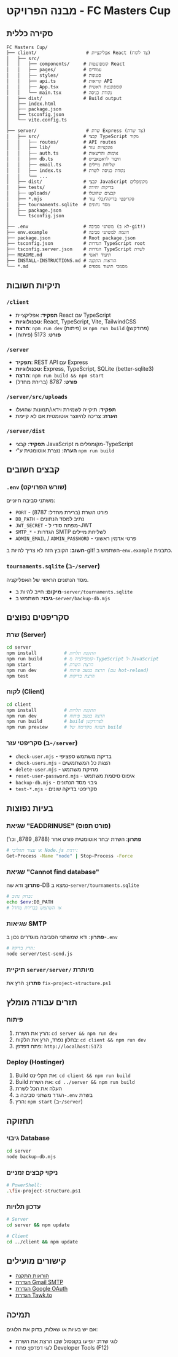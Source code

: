 # מבנה הפרויקט - FC Masters Cup

## סקירה כללית

```
FC Masters Cup/
├── client/                  # אפליקציית React (צד לקוח)
│   ├── src/
│   │   ├── components/     # קומפוננטות React
│   │   ├── pages/          # עמודים
│   │   ├── styles/         # סגנונות
│   │   ├── api.ts          # קריאות API
│   │   ├── App.tsx         # קומפוננטת ראשית
│   │   └── main.tsx        # נקודת כניסה
│   ├── dist/               # Build output
│   ├── index.html
│   ├── package.json
│   ├── tsconfig.json
│   └── vite.config.ts
│
├── server/                  # שרת Express (צד שרת)
│   ├── src/                # קבצי TypeScript מקור
│   │   ├── routes/         # API routes
│   │   ├── lib/            # פונקציות עזר
│   │   ├── auth.ts         # אימות והרשאות
│   │   ├── db.ts           # חיבור לדאטאבייס
│   │   ├── email.ts        # שליחת מיילים
│   │   ├── index.ts        # נקודת כניסה לשרת
│   │   └── ...
│   ├── dist/               # קבצי JavaScript מקומפלים
│   ├── tests/              # בדיקות יחידה
│   ├── uploads/            # קבצים שהועלו
│   ├── *.mjs               # סקריפטי בדיקה/כלי עזר
│   ├── tournaments.sqlite  # מסד נתונים
│   ├── package.json
│   └── tsconfig.json
│
├── .env                    # משתני סביבה (לא ב-git!)
├── env.example             # דוגמה למשתני סביבה
├── package.json            # Root package.json
├── tsconfig.json           # הגדרות TypeScript root
├── tsconfig.server.json    # הגדרות TypeScript לשרת
├── README.md               # תיעוד ראשי
├── INSTALL-INSTRUCTIONS.md # הוראות התקנה
└── *.md                    # מסמכי תיעוד נוספים
```

## תיקיות חשובות

### `/client`
- **תפקיד**: אפליקציית React עם TypeScript
- **טכנולוגיות**: React, TypeScript, Vite, TailwindCSS
- **הרצה**: `npm run dev` (פיתוח) או `npm run build` (פרודקשן)
- **פורט**: 5173 (פיתוח)

### `/server`
- **תפקיד**: REST API עם Express
- **טכנולוגיות**: Express, TypeScript, SQLite (better-sqlite3)
- **הרצה**: `npm run build && npm start`
- **פורט**: 8787 (ברירת מחדל)

### `/server/src/uploads`
- **תפקיד**: תיקייה לשמירת וידאו/תמונות שהועלו
- **הערה**: צריכה להיווצר אוטומטית אם לא קיימת

### `/server/dist`
- **תפקיד**: קבצי JavaScript מקומפלים מ-TypeScript
- **הערה**: נוצרת אוטומטית ע"י `npm run build`

## קבצים חשובים

### `.env` (שורש הפרויקט)
משתני סביבה חיוניים:
- `PORT` - פורט השרת (ברירת מחדל: 8787)
- `DB_PATH` - נתיב למסד הנתונים
- `JWT_SECRET` - מפתח סודי ל-JWT
- `SMTP_*` - הגדרות SMTP לשליחת מיילים
- `ADMIN_EMAIL` / `ADMIN_PASSWORD` - פרטי אדמין ראשוני

**חשוב**: הקובץ הזה לא צריך להיות ב-git! השתמש ב-`env.example` כתבנית.

### `tournaments.sqlite` (ב-`/server`)
מסד הנתונים הראשי של האפליקציה.
- **מיקום**: חייב להיות ב-`server/tournaments.sqlite`
- **גיבוי**: השתמש ב-`server/backup-db.mjs`

## סקריפטים נפוצים

### שרת (Server)
```bash
cd server
npm install          # התקנת תלויות
npm run build        # קומפילציה מ-TypeScript ל-JavaScript
npm start            # הרצת השרת
npm run dev          # הרצה במצב פיתוח (עם hot-reload)
npm test             # הרצת בדיקות
```

### לקוח (Client)
```bash
cd client
npm install          # התקנת תלויות
npm run dev          # הרצה במצב פיתוח
npm run build        # build לפרודקשן
npm run preview      # תצוגה מקדימה של build
```

### סקריפטי עזר (ב-`/server`)
- `check-user.mjs` - בדיקת משתמש ספציפי
- `check-users.mjs` - הצגת כל המשתמשים
- `delete-user.mjs` - מחיקת משתמש
- `reset-user-password.mjs` - איפוס סיסמת משתמש
- `backup-db.mjs` - גיבוי מסד הנתונים
- `test-*.mjs` - סקריפטי בדיקה שונים

## בעיות נפוצות

### שגיאת "EADDRINUSE" (פורט תפוס)
**פתרון**: השרת יבחר אוטומטית פורט אחר (8788, 8789, וכו')
```bash
# או עצור תהליכי Node.js ידנית:
Get-Process -Name "node" | Stop-Process -Force
```

### שגיאת "Cannot find database"
**פתרון**: ודא שה-DB נמצא ב-`server/tournaments.sqlite`
```bash
# בדוק נתיב:
echo $env:DB_PATH
# או השתמש בברירת מחדל
```

### שגיאות SMTP
**פתרון**: ודא שמשתני הסביבה מוגדרים נכון ב-`.env`
```bash
# הרץ בדיקה:
node server/test-send.js
```

### תיקיית `server/server/` מיותרת
**פתרון**: הרץ את `fix-project-structure.ps1`

## תזרים עבודה מומלץ

### פיתוח
1. הרץ את השרת: `cd server && npm run dev`
2. בחלון נפרד, הרץ את הלקוח: `cd client && npm run dev`
3. פתח דפדפן: `http://localhost:5173`

### Deploy (Hostinger)
1. Build את הקליינט: `cd client && npm run build`
2. Build את השרת: `cd ../server && npm run build`
3. העלה את הכל לשרת
4. הגדר משתני סביבה ב-`.env` בשרת
5. הרץ: `npm start` (ב-`/server`)

## תחזוקה

### גיבוי Database
```bash
cd server
node backup-db.mjs
```

### ניקוי קבצים זמניים
```bash
# PowerShell:
.\fix-project-structure.ps1
```

### עדכון תלויות
```bash
# Server
cd server && npm update

# Client
cd ../client && npm update
```

## קישורים מועילים

- [הוראות התקנה](INSTALL-INSTRUCTIONS.md)
- [הגדרת Gmail SMTP](SETUP-GMAIL-SMTP.md)
- [הגדרת Google OAuth](GOOGLE-OAUTH-SETUP.md)
- [הגדרת Tawk.to](TAWK-TO-SETUP.md)

## תמיכה

אם יש בעיות או שאלות, בדוק את הלוגים:
- לוגי שרת: יופיעו בקונסול שבו הרצת את השרת
- לוגי דפדפן: פתח Developer Tools (F12)

